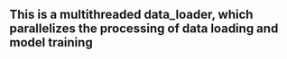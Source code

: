 ## This is a multithreaded data_loader, which parallelizes the processing of data loading and model training